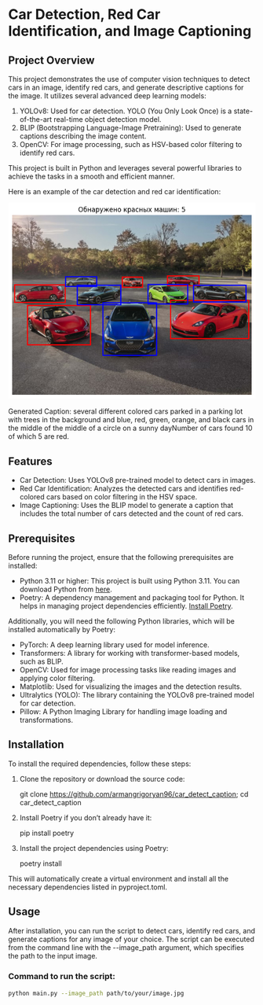 # Car Detection, Red Car Identification, and Image Captioning

## Project Overview

This project demonstrates the use of computer vision techniques to detect cars in an image, identify red cars, and generate descriptive captions for the image. It utilizes several advanced deep learning models:

1. YOLOv8: Used for car detection. YOLO (You Only Look Once) is a state-of-the-art real-time object detection model.
2. BLIP (Bootstrapping Language-Image Pretraining): Used to generate captions describing the image content.
3. OpenCV: For image processing, such as HSV-based color filtering to identify red cars.

This project is built in Python and leverages several powerful libraries to achieve the tasks in a smooth and efficient manner. 



Here is an example of the car detection and red car identification:

![Detected Cars](output.png)

Generated Caption: several different colored cars parked in a parking lot with trees in the background and blue, red, green, orange, and black cars in the middle of the middle of a circle on a sunny dayNumber of cars found 10 of which 5 are red.



## Features

- Car Detection: Uses YOLOv8 pre-trained model to detect cars in images.
- Red Car Identification: Analyzes the detected cars and identifies red-colored cars based on color filtering in the HSV space.
- Image Captioning: Uses the BLIP model to generate a caption that includes the total number of cars detected and the count of red cars.

## Prerequisites

Before running the project, ensure that the following prerequisites are installed:

- Python 3.11 or higher: This project is built using Python 3.11. You can download Python from [here](https://www.python.org/downloads/).
- Poetry: A dependency management and packaging tool for Python. It helps in managing project dependencies efficiently. [Install Poetry](https://python-poetry.org/docs/#installation).

Additionally, you will need the following Python libraries, which will be installed automatically by Poetry:

- PyTorch: A deep learning library used for model inference.
- Transformers: A library for working with transformer-based models, such as BLIP.
- OpenCV: Used for image processing tasks like reading images and applying color filtering.
- Matplotlib: Used for visualizing the images and the detection results.
- Ultralytics (YOLO): The library containing the YOLOv8 pre-trained model for car detection.
- Pillow: A Python Imaging Library for handling image loading and transformations.

## Installation

To install the required dependencies, follow these steps:

1. Clone the repository or download the source code:
    
    git clone https://github.com/armangrigoryan96/car_detect_caption; cd car_detect_caption
    
2. Install Poetry if you don’t already have it:
    
   pip install poetry    

3. Install the project dependencies using Poetry:
    
    poetry install
    
This will automatically create a virtual environment and install all the necessary dependencies listed in pyproject.toml.

## Usage

After installation, you can run the script to detect cars, identify red cars, and generate captions for any image of your choice. The script can be executed from the command line with the --image_path argument, which specifies the path to the input image.

### Command to run the script:

```bash
python main.py --image_path path/to/your/image.jpg

